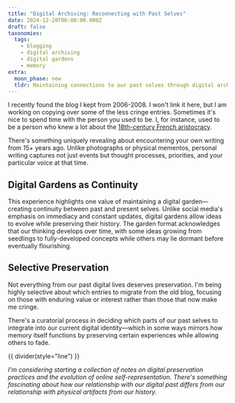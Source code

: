 ```yaml
---
title: "Digital Archiving: Reconnecting with Past Selves"
date: 2024-12-20T06:00:00.000Z
draft: false
taxonomies:
  tags:
    - blogging
    - digital archiving
    - digital gardens
    - memory
extra:
  moon_phase: new
  tldr: Maintaining connections to our past selves through digital archives.
---
```


I recently found the blog I kept from 2006-2008. I won't link it here, but I am working on copying over some of the less cringe entries. Sometimes it's nice to spend time with the person you used to be. I, for instance, used to be a person who knew a lot about the [18th-century French aristocracy](@/readinglog.md#2008).

There's something uniquely revealing about encountering your own writing from 15+ years ago. Unlike photographs or physical mementos, personal writing captures not just events but thought processes, priorities, and your particular voice at that time. 

## Digital Gardens as Continuity

This experience highlights one value of maintaining a digital garden—creating continuity between past and present selves. Unlike social media's emphasis on immediacy and constant updates, digital gardens allow ideas to evolve while preserving their history. The garden format acknowledges that our thinking develops over time, with some ideas growing from seedlings to fully-developed concepts while others may lie dormant before eventually flourishing.

## Selective Preservation

Not everything from our past digital lives deserves preservation. I'm being highly selective about which entries to migrate from the old blog, focusing on those with enduring value or interest rather than those that now make me cringe.

There's a curatorial process in deciding which parts of our past selves to integrate into our current digital identity—which in some ways mirrors how memory itself functions by preserving certain experiences while allowing others to fade.

{{ divider(style="line") }}

*I'm considering starting a collection of notes on digital preservation practices and the evolution of online self-representation. There's something fascinating about how our relationship with our digital past differs from our relationship with physical artifacts from our history.*